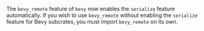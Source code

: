 The `bevy_remote` feature of `bevy` now enables the `serialize` feature automatically. If you wish to use `bevy_remote` without enabling the `serialize` feature for Bevy subcrates, you must import `bevy_remote` on its own.
